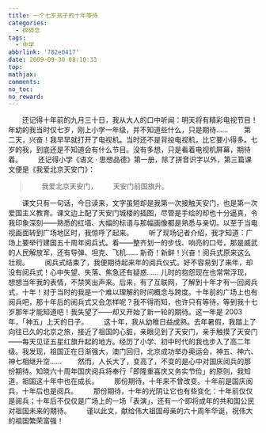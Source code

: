 ```yaml
---
title: 一个七岁孩子的十年等待
categories:
  - 碎碎念
tags:
  - 中学
abbrlink: '782e0417'
date: 2009-09-30 08:10:33
top:
mathjax:
comments:
no_toc:
no_reward:
---
```

　　还记得十年前的九月三十日，我从大人的口中听闻：明天将有精彩电视节目！年幼的我当时仅七岁，刚上小学一年级，并不知道些什么，只是期待……
　　第二天，兴奋！我早早就打开了电视机。当时还不是背投电视机，比它要小得多。七岁的我，到底还是不知道会有什么节目。没有多想，只是看着电视机屏幕，期待着。<!-- more -->
　　还记得小学《语文 · 思想品德》第一册，除了拼音识字以外，第三篇课文便是《我爱北京天安门》：
> 　　我爱北京天安门，
> 　　天安门前国旗升。

　　课文只有一句话，今日读来，文字虽短却是我第一次接触天安门，也是第一次爱国主义教育。课文边上配了天安门城楼的插图，尽管是手绘的却也十分逼真，令我印象深刻——熟悉的红墙、大幅的标语与那幅画像都是熟悉与亲切。以至于当电视画面转到广场地区时，我惊呼了起来。
　　听了现场记者介绍，我才知道：广场上要举行建国五十周年阅兵式。看——整齐划一的步伐、响亮的口号，那是威武的人民解放军，还有导弹、坦克、飞机…… 新奇！新鲜！兴奋！阅兵式原来这么壮观。
　　阅兵式结束了，我便期待起来年的阅兵仪式。好不容易到了来年，却没有阅兵式！心中失望、失落、焦急还有疑惑…… 儿时的抱怨现在也常常浮现，想想当年我的表情，不禁笑出声来。后来，有了互联网，了解到十年才有一回阅兵式，十年！对于当时的我是一个难以理解的时间概念与跨度。十年前的广场上也有阅兵吧，那十年后的阅兵式又会怎样呢？我不得而知，也许只有等待，等到我十七岁那年才能知道吧！我失望了——却又开始了新一轮的期待。这一年是 2003 年，「神五」上天的日子。
　　这十年，我从幼稚日益成熟。去年暑假，我踏上了向往已久的北京之旅，接近了祖国的心脏，亲眼见到了天安门，亲手触摸了天安门——每天见证五星红旗升起的地方。经历了小学、初中时代的我也步入了高二年级。我发现，祖国正在日渐强大，澳门回归，北京成功举办奥运会，神五、神六、神七相继升空……
　　然而，人长大了，变高了，不变的是心中对国庆阅兵的那份期待。知晓六十周年国庆阅兵将奉行「即隆重喜庆又务实节俭」的原则，我知道，祖国这十年中也在成长。
　　那份期待，十年来不曾改变。十年前是国庆阅兵，十年后也是阅兵。
　　那份期待，十年的光阴让它也有些变化：十年前仅仅是阅兵；十年后不仅仅是广场上的一场「表演」，还有一个即将成年的共和国公民对祖国未来的期待。
　　谨以此文，献给伟大祖国母亲的六十周年华诞，祝伟大的祖国繁荣富强！
